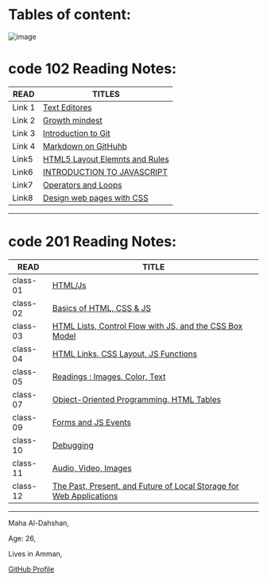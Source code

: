# Tables of content:


![image](https://akm-img-a-in.tosshub.com/indiatoday/images/story/202012/chris-ried-ieic5Tq8YMk-unsplas_1200x768.jpeg?bEhcYQAShJnLf0Mtu4JYq8YzICfhz2rB&size=770:433)




# code 102 Reading Notes:

|READ   | TITLES                                |
|------ |---------------------------------------|
|Link 1 |[Text Editores](Link1)                 |
|Link 2 |[Growth mindest](Link1)                |
|Link 3 |[Introduction to Git](Link3)           |
|Link 4 |[Markdown on GitHuhb](Link4)           |
|Link5  |[HTML5 Layout Elemnts and Rules](Link5)|
|Link6  |[INTRODUCTION TO JAVASCRIPT](Link6)    |
|Link7  |[Operators and Loops](Link7)           |
|Link8  | [Design web pages with CSS](Link8)    |

* **

# code 201 Reading Notes:

|READ      |       TITLE                                                                   |
|----------|-------------------------------------------------------------------------------|
|class-01  |[HTML/Js](class-01)                                                            |
|class-02  |[Basics of HTML, CSS & JS](class-02)                                           |
|class-03  |[HTML Lists, Control Flow with JS, and the CSS Box Model](class-03)            |
|class-04  |[HTML Links, CSS Layout, JS Functions](class-04)                               |
|class-05  |[Readings : Images, Color, Text](class-05)                                     |
|class-07  |[Object-Oriented Programming, HTML Tables](class-07)                           |
|class-09  |[Forms and JS Events](class-09)                                                |
|class-10  | [Debugging](class-10)                                                         |
|class-11  | [Audio, Video, Images](class-11)                                              |
|class-12  |[The Past, Present, and Future of Local Storage for Web Applications](class-12)|

* ** 
Maha Al-Dahshan,

Age: 26,

Lives in Amman,



[GitHub Profile](https://github.com/mahadahshan11)